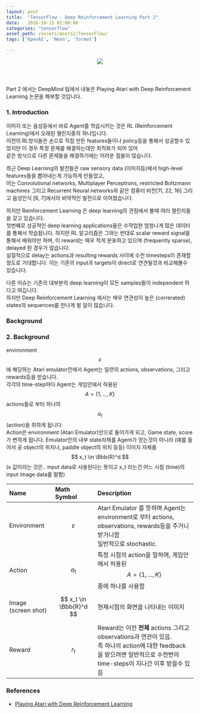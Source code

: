 ```yaml
---
layout: post
title:  "TensorFlow - Deep Reinforcement Learning Part 2"
date:   2016-10-15 01:00:00
categories: "tensorflow"
asset_path: /assets/posts2/TensorFlow/
tags: ['OpenAI', 'Neon', 'format']

---
```


<header>
    <img src="{{ page.asset_path }}google-breakout.jpg" class="img-responsive img-rounded img-fluid">
    <div style="text-align:right;"> 
    <small> 
    </small>
    </div>
</header>

Part 2 에서는 DeepMind 팀에서 내놓은 Playing Atari with Deep Reinforcement Learning 논문을 해부할 것입니다.

### 1. Introduction

이미지 또는 음성등에서 바로 Agent를 학습시키는 것은 RL (Reinforcement Learning)에서 오래된 챌린지중의 하나입니다.<br>
이전의 RL방식들은 손으로 직접 만든 features들이나 policy등을 통해서 성공할수 있었지만 이 경우 특정 문제를 해결하는데만 최적화가 되어 있어 <br>
같은 방식으로 다른 문제들을 해결하기에는 어려운 점들이 많습니다.

최근 Deep Learning의 발전들은 raw sensory data (이미지등)에서 high-level features들을 뽑아내는게 가능하게 만들었고,<br>
이는 Convolutional networks, Multiplayer Perceptrons, restricted Boltzmann machines 그리고 
Recurrent Neural networks와 같은  컴퓨터 비전[11, 22, 16] 그리고 음성인식 [6, 7]에서의 비약적인 발전으로 이어졌습니다. 

하지만 Reinforcement Learning 은 deep learning의 관점에서 볼때 여러 챌린지들을 갖고 있습니다.<br>
첫번째로 성공적인 deep learning applications들은 수작업한 엄청나게 많은 데이터를 통해서 학습됩니다. 
하지만 RL 알고리즘은 그와는 반대로 scalar reward signal을 통해서 배워야만 하며, 
이 reward는 매우 적게 분포하고 있으며 (frequently sparse), delayed 된 경우가 많습니다.  
실질적으로 delay는 actions과 resulting rewards 사이에 수천 timesteps이 존재할정도로 거대합니다. 
이는 기존의 input과 targets이 direct로 연견될것과 비교해볼수 있습니다.<br>

다른 이슈는 기존의 대부분의 deep learning이 모든 samples들이 independent 하다고 여깁니다.<br> 
하지만 Deep Reinforcement Learning 에서는 매우 연관성이 높은 (correrated) states의 sequences를 만나게 될 일이 많습니다.

### Background

### 2. Background

environment $$ \epsilon $$에 해당하는 Atari emulator안에서 Agent는 일련의 actions, observations, 그리고 rewards등을 받습니다.<br>
각각의 time-step마다 Agent는 게임안에서 허용된 $$ A = \{1, ..., K\} $$ actions들로 부터 하나의 $$ a_{t} $$ (action)을 취하게 됩니다.<br>
Action은 environment (Atari Emulator)안으로 들어가게 되고, Game state, score가 변하게 됩니다. 
Emulator안의 내부 state자체를 Agent가 얻는것이 아니라 (예를 들어서 공 object의 위치나, paddle object의 위치 등등) 이미지 자체를 $$ x_t \in \Bbb{R}^d $$
(x 값이라는 것은.. input data로 사용된다는 뜻이고 x_t 라는건 어느 시점 (time)의 input image data를 말함) 

| Name | Math Symbol | Description |
|:-----|:------------|:------------|
| Environment | $$ \varepsilon $$ | Atari Emulator 를 뜻하며 Agent는 environment로 부터 actions, observations, rewards등을 주거니 받거니함<br>일반적으로  stochastic. |
| Action      | $$ a_t $$ | 특정 시점의 action을 말하며, 게임안에서 허용된 $$ A = \{1, ..., K\} $$ 중에 하나를 사용함 |
| Image (screen shot) | $$ x_t \in \Bbb{R}^d $$ | 현재시점의 화면을 나타내는 이미지 |
| Reward | $$ r_t $$ | Reward는 이전 **전체** actions 그리고 observations과 연관이 있음. <br>즉 하나의 action에 대한 feedback을 받으려면 일반적으로 수천번의 time-steps이 지나간 이후 받을수 있음  |   


### References 

* [Playing Atari with Deep Reinforcement Learning](https://www.cs.toronto.edu/~vmnih/docs/dqn.pdf)
